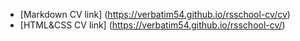 * [Markdown CV link] (https://verbatim54.github.io/rsschool-cv/cv)
* [HTML&CSS CV link] (https://verbatim54.github.io/rsschool-cv/)
